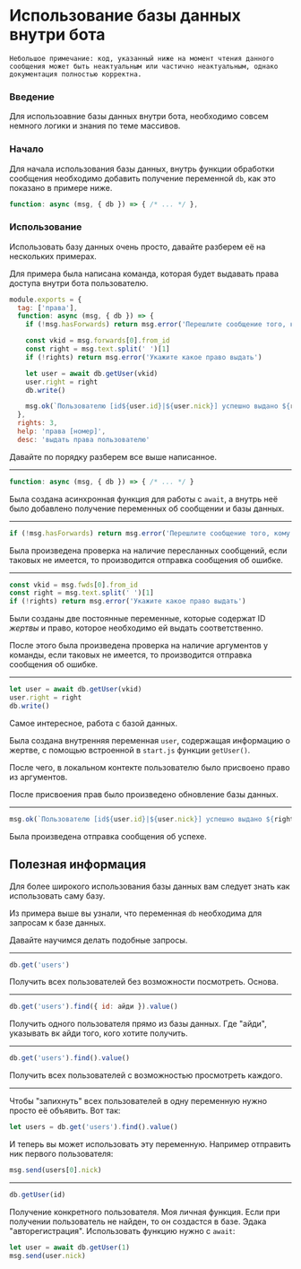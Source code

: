 # Использование базы данных внутри бота

`Небольшое примечание: код, указанный ниже на момент чтения данного сообщения может быть неактуальным или частично неактуальным, однако документация полностью корректна.`

### Введение

Для использоавние базы данных внутри бота, необходимо совсем немного логики и знания по теме массивов.

### Начало

Для начала использования базы данных, внутрь функции обработки сообщения необходимо добавить получение переменной `db`, как это показано в примере ниже.

```js
function: async (msg, { db }) => { /* ... */ },
```

### Использование

Использовать базу данных очень просто, давайте разберем её на нескольких примерах.

Для примера была написана команда, которая будет выдавать права доступа внутри бота пользователю.

```js
module.exports = {
  tag: ['права'],
  function: async (msg, { db }) => {
    if (!msg.hasForwards) return msg.error('Перешлите сообщение того, кому хотите выдать права')

    const vkid = msg.forwards[0].from_id
    const right = msg.text.split(' ')[1]
    if (!rights) return msg.error('Укажите какое право выдать')

    let user = await db.getUser(vkid)
    user.right = right
    db.write()

    msg.ok(`Пользователю [id${user.id}|${user.nick}] успешно выдано ${right} право`)
  },
  rights: 3,
  help: 'права [номер]',
  desc: 'выдать права пользователю'
 ```

Давайте по порядку разберем все выше написанное.

<hr />

```js
function: async (msg, { db }) => { /* ... */ }
```

Была создана асинхронная функция для работы с `await`, а внутрь неё было добавлено получение переменных об сообщении и базы данных.

<hr />

```js
if (!msg.hasForwards) return msg.error('Перешлите сообщение того, кому хотите выдать права')
```

Была произведена проверка на наличие пересланных сообщений, если таковых не имеется, то производится отправка сообщения об ошибке.

<hr />

```js
const vkid = msg.fwds[0].from_id
const right = msg.text.split(' ')[1]
if (!rights) return msg.error('Укажите какое право выдать')
```

Были созданы две постоянные переменные, которые содержат ID *жертвы* и право, которое необходимо ей выдать соответственно.

После этого была произведена проверка на наличие аргументов у команды, если таковых не имеется, то производится отправка сообщения об ошибке.

<hr />

```js
let user = await db.getUser(vkid)
user.right = right
db.write()
```

Самое интересное, работа с базой данных.

Была создана внутренняя переменная `user`, содержащая информацию о жертве, с помощью встроенной в `start.js` функции `getUser()`.

После чего, в локальном контекте пользователю было присвоено право из аргументов.

После присвоения прав было произведено обновление базы данных.

<hr />

```js
msg.ok(`Пользователю [id${user.id}|${user.nick}] успешно выдано ${right} право`)
```

Была произведена отправка сообщения об успехе.

## Полезная информация

Для более широкого использования базы данных вам следует знать как использовать саму базу.

Из примера выше вы узнали, что переменная `db` необходима для запросам к базе данных.

Давайте научимся делать подобные запросы.

<hr />

```js
db.get('users')
```

Получить всех пользователей без возможности посмотреть. Основа.

<hr />

```js
db.get('users').find({ id: айди }).value()
```

Получить одного пользователя прямо из базы данных. Где "айди", указывать вк айди того, кого хотите получить.

<hr />

```js
db.get('users').find().value()
```

Получить всех пользователей с возможностью просмотреть каждого.

<hr />

Чтобы "запихнуть" всех пользователей в одну переменную нужно просто её объявить. Вот так:

```js
let users = db.get('users').find().value()
```

И теперь вы может использовать эту переменную. Например отправить ник первого пользователя:

```js
msg.send(users[0].nick)
```

<hr />

```js
db.getUser(id)
```

Получение конкретного пользователя. Моя личная функция. Если при получении пользователь не найден, то он создастся в базе.
Эдака "авторегистрация". Использовать функцию нужно с `await`:

```js
let user = await db.getUser(1)
msg.send(user.nick)
```
